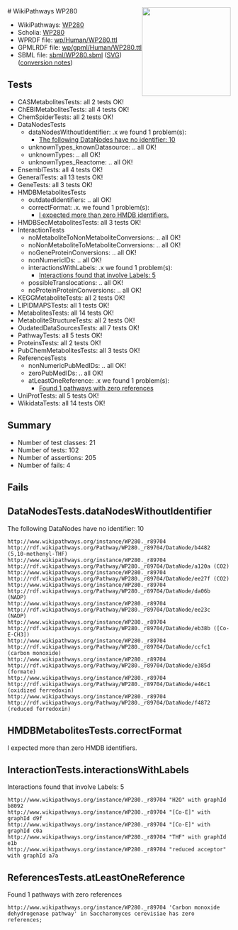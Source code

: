 <img style="float: right; width: 200px" src="../logo.png" />
# WikiPathways WP280

* WikiPathways: [WP280](https://identifiers.org/wikipathways:WP280)
* Scholia: [WP280](https://scholia.toolforge.org/wikipathways/WP280)
* WPRDF file: [wp/Human/WP280.ttl](../wp/Human/WP280.ttl)
* GPMLRDF file: [wp/gpml/Human/WP280.ttl](../wp/gpml/Human/WP280.ttl)
* SBML file: [sbml/WP280.sbml](../sbml/WP280.sbml) ([SVG](../sbml/WP280.svg)) ([conversion notes](../sbml/WP280.txt))

## Tests
* CASMetabolitesTests: all 2 tests OK!
* ChEBIMetabolitesTests: all 4 tests OK!
* ChemSpiderTests: all 2 tests OK!
* DataNodesTests
    * dataNodesWithoutIdentifier: .x we found 1 problem(s):
        * [The following DataNodes have no identifier: 10](#8792c490)
    * unknownTypes_knownDatasource: .. all OK!
    * unknownTypes: .. all OK!
    * unknownTypes_Reactome: .. all OK!
* EnsemblTests: all 4 tests OK!
* GeneralTests: all 13 tests OK!
* GeneTests: all 3 tests OK!
* HMDBMetabolitesTests
    * outdatedIdentifiers: .. all OK!
    * correctFormat: .x. we found 1 problem(s):
        * [I expected more than zero HMDB identifiers.](#ad154c1e)
* HMDBSecMetabolitesTests: all 3 tests OK!
* InteractionTests
    * noMetaboliteToNonMetaboliteConversions: .. all OK!
    * noNonMetaboliteToMetaboliteConversions: .. all OK!
    * noGeneProteinConversions: .. all OK!
    * nonNumericIDs: .. all OK!
    * interactionsWithLabels: .x we found 1 problem(s):
        * [Interactions found that involve Labels: 5](#630d267c)
    * possibleTranslocations: .. all OK!
    * noProteinProteinConversions: .. all OK!
* KEGGMetaboliteTests: all 2 tests OK!
* LIPIDMAPSTests: all 1 tests OK!
* MetabolitesTests: all 14 tests OK!
* MetaboliteStructureTests: all 2 tests OK!
* OudatedDataSourcesTests: all 7 tests OK!
* PathwayTests: all 5 tests OK!
* ProteinsTests: all 2 tests OK!
* PubChemMetabolitesTests: all 3 tests OK!
* ReferencesTests
    * nonNumericPubMedIDs: .. all OK!
    * zeroPubMedIDs: .. all OK!
    * atLeastOneReference: .x we found 1 problem(s):
        * [Found 1 pathways with zero references](#35eb778e)
* UniProtTests: all 5 tests OK!
* WikidataTests: all 14 tests OK!


## Summary

* Number of test classes: 21
* Number of tests: 102
* Number of assertions: 205
* Number of fails: 4

## Fails

<a name="8792c490" />

## DataNodesTests.dataNodesWithoutIdentifier

The following DataNodes have no identifier: 10
```
http://www.wikipathways.org/instance/WP280._r89704 http://rdf.wikipathways.org/Pathway/WP280._r89704/DataNode/b4482 (5,10-methenyl-THF)
http://www.wikipathways.org/instance/WP280._r89704 http://rdf.wikipathways.org/Pathway/WP280._r89704/DataNode/a120a (CO2)
http://www.wikipathways.org/instance/WP280._r89704 http://rdf.wikipathways.org/Pathway/WP280._r89704/DataNode/ee27f (CO2)
http://www.wikipathways.org/instance/WP280._r89704 http://rdf.wikipathways.org/Pathway/WP280._r89704/DataNode/da06b (NADP)
http://www.wikipathways.org/instance/WP280._r89704 http://rdf.wikipathways.org/Pathway/WP280._r89704/DataNode/ee23c (NADP)
http://www.wikipathways.org/instance/WP280._r89704 http://rdf.wikipathways.org/Pathway/WP280._r89704/DataNode/eb38b ([Co-E-CH3])
http://www.wikipathways.org/instance/WP280._r89704 http://rdf.wikipathways.org/Pathway/WP280._r89704/DataNode/ccfc1 (carbon monoxide)
http://www.wikipathways.org/instance/WP280._r89704 http://rdf.wikipathways.org/Pathway/WP280._r89704/DataNode/e385d (formate)
http://www.wikipathways.org/instance/WP280._r89704 http://rdf.wikipathways.org/Pathway/WP280._r89704/DataNode/e46c1 (oxidized ferredoxin)
http://www.wikipathways.org/instance/WP280._r89704 http://rdf.wikipathways.org/Pathway/WP280._r89704/DataNode/f4872 (reduced ferredoxin)
```

<a name="ad154c1e" />

## HMDBMetabolitesTests.correctFormat

I expected more than zero HMDB identifiers.
<a name="630d267c" />

## InteractionTests.interactionsWithLabels

Interactions found that involve Labels: 5
```
http://www.wikipathways.org/instance/WP280._r89704 "H2O" with graphId b8092
http://www.wikipathways.org/instance/WP280._r89704 "[Co-E]" with graphId d9f
http://www.wikipathways.org/instance/WP280._r89704 "[Co-E]" with graphId c0a
http://www.wikipathways.org/instance/WP280._r89704 "THF" with graphId e1b
http://www.wikipathways.org/instance/WP280._r89704 "reduced acceptor" with graphId a7a
```

<a name="35eb778e" />

## ReferencesTests.atLeastOneReference

Found 1 pathways with zero references
```
http://www.wikipathways.org/instance/WP280._r89704 'Carbon monoxide dehydrogenase pathway' in Saccharomyces cerevisiae has zero references; 
```

